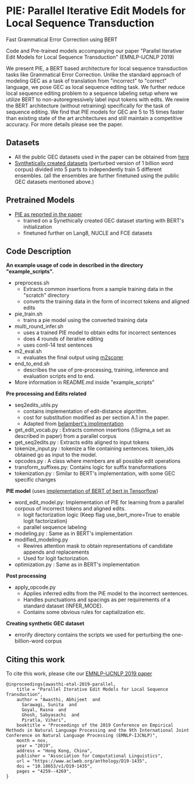   # PIE: Parallel Iterative Edit Models for Local Sequence Transduction
 Fast Grammatical Error Correction using BERT  
  
  Code and Pre-trained models accompanying our paper "Parallel Iterative Edit Models for Local Sequence Transduction" (EMNLP-IJCNLP 2019)

We present PIE, a BERT based architecture for local sequence transduction tasks like Grammatical Error Correction. Unlike the standard approach of modeling GEC as a task of translation from "incorrect" to "correct" language, we pose GEC as local sequence editing task. We further reduce local sequence editing problem to a sequence labeling setup where we utilize BERT to non-autoregressively label input tokens with edits. We rewire the BERT architecture (without retraining) specifically for the task of sequence editing. We find that PIE models for GEC are 5 to 15 times faster than existing state of the art architectures and still maintain a competitive accuracy. For more details please see the paper.
  
  
 ## Datasets
 * All the public GEC datasets used in the paper can be obtained from [here](https://www.cl.cam.ac.uk/research/nl/bea2019st/#data)
* [Synthetically created datasets](https://drive.google.com/open?id=1bl5reJ-XhPEfEaPjvO45M7w0yN-0XGOA) (perturbed version of 1 billion word corpus) divided into 5 parts to independently train 5 different ensembles. (all the ensembles are further finetuned using the public GEC datasets mentioned above.)
    
 
 ## Pretrained Models
 * [PIE as reported in the paper](https://storage.cloud.google.com/gecabhijeet/pie_model.zip?_ga=2.140659505.-2027708043.1555853547) 
   - trained on a Synethically created GEC dataset starting with BERT's initialization
   - finetuned further on Lang8, NUCLE and FCE datasets
   
 ## Code Description
 **An example usage of code in described in the directory "example_scripts".**
 
 * preprocess.sh
   - Extracts common insertions from a sample training data in the "scratch" directory
   - converts the training data in the form of incorrect tokens and aligned edits
 * pie_train.sh
   - trains a pie model using the converted training data
 * multi_round_infer.sh
   - uses a trained PIE model to obtain edits for incorrect sentences
   - does 4 rounds of iterative editing
   - uses conll-14 test sentences
 * m2_eval.sh
   - evaluates the final output using [m2scorer](https://github.com/nusnlp/m2scorer)
 * end_to_end.sh
   - describes the use of pre-processing, training, inference and evaluation scripts end to end.
 * More information in README.md inside "example_scripts"
  
 **Pre processing and Edits related**
 
 * seq2edits_utils.py
   - contains implementation of edit-distance algorithm.
   - cost for substitution modified as per section A.1 in the paper. 
   - Adapted from [belambert's implimentation](https://github.com/belambert/edit-distance/blob/master/edit_distance/code.py)
 * get_edit_vocab.py : Extracts common insertions (\Sigma_a set as described in paper) from a parallel corpus
 * get_seq2edits.py : Extracts edits aligned to input tokens 
 * tokenize_input.py : tokenize a file containing sentences. token_ids obtained go as input to the model.
 * opcodes.py : A class where members are all possible edit operations
 * transform_suffixes.py: Contains logic for suffix transformations
 * tokenization.py : Similar to BERT's implementation, with some GEC specific changes
    
 **PIE model** (uses [implementation of BERT of bert in Tensorflow](https://github.com/google-research/bert))
 
 * word_edit_model.py: Implementation of PIE for learning from a parallel corpous of incorrect tokens and aligned edits. 
   - logit factorization logic (Keep flag use_bert_more=True to enable logit factorization)
   - parallel sequence labeling   
 * modeling.py : Same as in BERT's implementation
 * modified_modeling.py
   - Rewires attention mask to obtain representations of candidate appends and replacements
   - Used for logit factorization.
 * optimization.py : Same as in BERT's implementation
 
 **Post processing**
 * apply_opcode.py
   - Applies inferred edits from the PIE model to the incorrect sentences. 
   - Handles punctuations and spacings as per requirements of a standard dataset (INFER_MODE).
   - Contains some obvious rules for captialization etc.
   
 **Creating synthetic GEC dataset**
 * errorify directory contains the scripts we used for perturbing the one-billion-word corpus

## Citing this work
To cite this work, please cite our [EMNLP-IJCNLP 2019 paper](https://www.aclweb.org/anthology/D19-1435.pdf)
```
@inproceedings{awasthi-etal-2019-parallel,
    title = "Parallel Iterative Edit Models for Local Sequence Transduction",
    author = "Awasthi, Abhijeet  and
      Sarawagi, Sunita  and
      Goyal, Rasna  and
      Ghosh, Sabyasachi  and
      Piratla, Vihari",
    booktitle = "Proceedings of the 2019 Conference on Empirical Methods in Natural Language Processing and the 9th International Joint Conference on Natural Language Processing (EMNLP-IJCNLP)",
    month = nov,
    year = "2019",
    address = "Hong Kong, China",
    publisher = "Association for Computational Linguistics",
    url = "https://www.aclweb.org/anthology/D19-1435",
    doi = "10.18653/v1/D19-1435",
    pages = "4259--4269",
}
```
